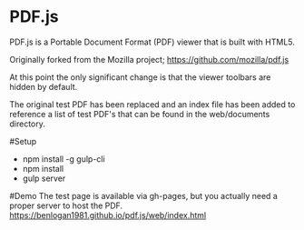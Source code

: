 # PDF.js

PDF.js is a Portable Document Format (PDF) viewer that is built with HTML5.

Originally forked from the Mozilla project;
https://github.com/mozilla/pdf.js

At this point the only significant change is that the viewer toolbars are hidden by default.

The original test PDF has been replaced and an index file has been added to reference a list of test PDF's that can be found in the web/documents directory.

#Setup
* npm install -g gulp-cli
* npm install
* gulp server

#Demo
The test page is available via gh-pages, but you actually need a proper server to host the PDF.
https://benlogan1981.github.io/pdf.js/web/index.html
